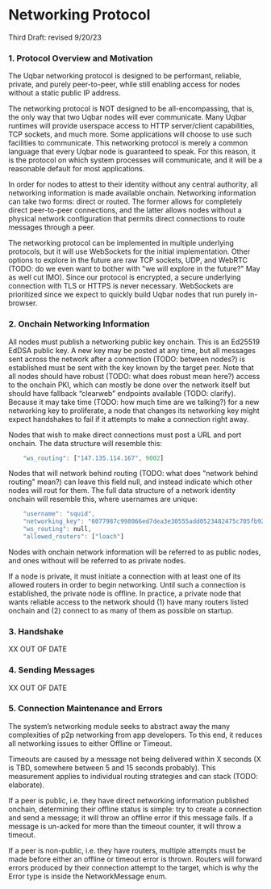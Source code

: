 # Networking Protocol

Third Draft: revised 9/20/23

### 1. Protocol Overview and Motivation

The Uqbar networking protocol is designed to be performant, reliable, private, and purely peer-to-peer, while still enabling access for nodes without a static public IP address.

The networking protocol is NOT designed to be all-encompassing, that is, the only way that two Uqbar nodes will ever communicate. Many Uqbar runtimes will provide userspace access to HTTP server/client capabilities, TCP sockets, and much more. Some applications will choose to use such facilities to communicate. This networking protocol is merely a common language that every Uqbar node is guaranteed to speak. For this reason, it is the protocol on which system processes will communicate, and it will be a reasonable default for most applications.

In order for nodes to attest to their identity without any central authority, all networking information is made available onchain. Networking information can take two forms: direct or routed. The former allows for completely direct peer-to-peer connections, and the latter allows nodes without a physical network configuration that permits direct connections to route messages through a peer.

The networking protocol can be implemented in multiple underlying protocols, but it will use WebSockets for the initial implementation. Other options to explore in the future are raw TCP sockets, UDP, and WebRTC (TODO: do we even want to bother with "we will explore in the future?" May as well cut IMO). Since our protocol is encrypted, a secure underlying connection with TLS or HTTPS is never necessary. WebSockets are prioritized since we expect to quickly build Uqbar nodes that run purely in-browser.

### 2. Onchain Networking Information

All nodes must publish a networking public key onchain. This is an Ed25519 EdDSA public key. A new key may be posted at any time, but all messages sent across the network after a connection (TODO: between nodes?) is established must be sent with the key known by the target peer. Note that all nodes should have robust (TODO: what does robust mean here?) access to the onchain PKI, which can mostly be done over the network itself but should have fallback “clearweb” endpoints available (TODO: clarify). Because it may take time (TODO: how much time are we talking?) for a new networking key to proliferate, a node that changes its networking key might expect handshakes to fail if it attempts to make a connection right away.

Nodes that wish to make direct connections must post a URL and port onchain. The data structure will resemble this:
```rust
    "ws_routing": ["147.135.114.167", 9002]
```
Nodes that will network behind routing (TODO: what does "network behind routing" mean?) can leave this field null, and instead indicate which other nodes will rout for them. The full data structure of a network identity onchain will resemble this, where usernames are unique:
```rust
    "username": "squid",
    "networking_key": "6077987c998066ed7dea3e30555add0523482475c705fb92c0c8e78307b8e62c",
    "ws_routing": null,
    "allowed_routers": ["loach"]
```
Nodes with onchain network information will be referred to as public nodes, and ones without will be referred to as private nodes.

If a node is private, it must initiate a connection with at least one of its allowed routers in order to begin networking. Until such a connection is established, the private node is offline. In practice, a private node that wants reliable access to the network should (1) have many routers listed onchain and (2) connect to as many of them as possible on startup.


### 3. Handshake

XX OUT OF DATE


### 4. Sending Messages

XX OUT OF DATE



### 5. Connection Maintenance and Errors

The system’s networking module seeks to abstract away the many complexities of p2p networking from app developers. To this end, it reduces all networking issues to either Offline or Timeout.

Timeouts are caused by a message not being delivered within X seconds (X is TBD, somewhere between 5 and 15 seconds probably). This measurement applies to individual routing strategies and can stack (TODO: elaborate).

If a peer is public, i.e. they have direct networking information published onchain, determining their offline status is simple: try to create a connection and send a message; it will throw an offline error if this message fails. If a message is un-acked for more than the timeout counter, it will throw a timeout.

If a peer is non-public, i.e. they have routers, multiple attempts must be made before either an offline or timeout error is thrown. Routers will forward errors produced by their connection attempt to the target, which is why the Error type is inside the NetworkMessage enum.

